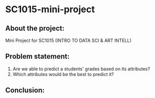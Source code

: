 # SC1015-mini-project

## About the project:

Mini Project for SC1015 (INTRO TO DATA SCI & ART INTELL)

## Problem statement:

1. Are we able to predict a students' grades based on its attributes?
2. Which attributes would be the best to predict it?

## Conclusion:
